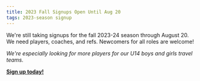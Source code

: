 ```yaml
---
title: 2023 Fall Signups Open Until Aug 20
tags: 2023-season signup
---
```


We're still taking signups for the fall 2023-24 season through August 20.
We need players, coaches, and refs. Newcomers for all roles are welcome!

_We're especially looking for more players for our U14 boys and girls travel teams._

**[Sign up today!](https://system.gotsport.com/programs/69874V511?reg_role=player)**
